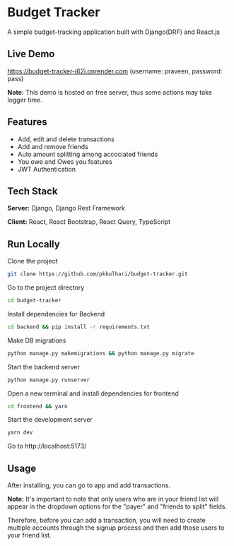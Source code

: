 # Budget Tracker

A simple budget-tracking application built with Django(DRF) and React.js

## Live Demo

https://budget-tracker-i62i.onrender.com (username: praveen, password: pass)

**Note:** This demo is hosted on free server, thus some actions may take logger time.

## Features

- Add, edit and delete transactions
- Add and remove friends
- Auto amount splitting among accociated friends
- You owe and Owes you features
- JWT Authentication

## Tech Stack

**Server:** Django, Django Rest Framework

**Client:** React, React Bootstrap, React Query, TypeScript

## Run Locally

Clone the project

```bash
git clone https://github.com/pkkulhari/budget-tracker.git
```

Go to the project directory

```bash
cd budget-tracker
```

Install dependencies for Backend

```bash
cd backend && pip install -r requirements.txt
```

Make DB migrations

```bash
python manage.py makemigrations && python manage.py migrate
```

Start the backend server

```bash
python manage.py runserver
```

Open a new terminal and install dependencies for frontend

```bash
cd frontend && yarn
```

Start the development server

```bash
yarn dev
```

Go to http://localhost:5173/

## Usage

After installing, you can go to app and add transactions.

**Note:** It's important to note that only users who are in your friend list will appear in the dropdown options for the "payer" and "friends to split" fields.

Therefore, before you can add a transaction, you will need to create multiple accounts through the signup process and then add those users to your friend list.
